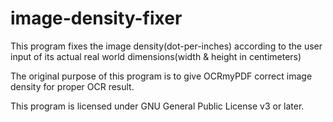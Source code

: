 # image-density-fixer
This program fixes the image density(dot-per-inches) according to the user input of its actual real world dimensions(width & height in centimeters)

The original purpose of this program is to give OCRmyPDF correct image density for proper OCR result.

This program is licensed under GNU General Public License v3 or later.
